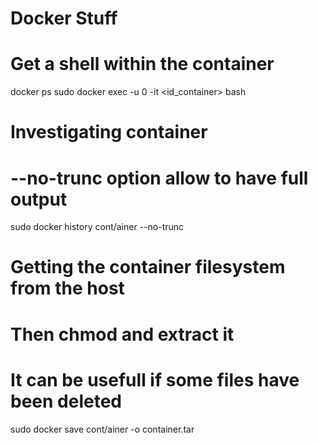 Docker Stuff
============

# Get a shell within the container
docker ps
sudo docker exec -u 0 -it <id_container> bash

# Investigating container
# --no-trunc option allow to have full output
sudo docker history cont/ainer --no-trunc

# Getting the container filesystem from the host
# Then chmod and extract it
# It can be usefull if some files have been deleted
sudo docker save cont/ainer -o container.tar
